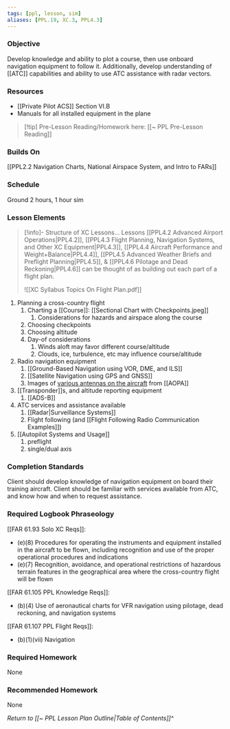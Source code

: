 ```yaml
---
tags: [ppl, lesson, sim]
aliases: [PPL.19, XC.3, PPL4.3]
---
```

### Objective
Develop knowledge and ability to plot a course, then use onboard navigation equipment to follow it. Additionally, develop understanding of [[ATC]] capabilities and ability to use ATC assistance with radar vectors.

### Resources
- [[Private Pilot ACS]] Section VI.B
- Manuals for all installed equipment in the plane

> [!tip] Pre-Lesson Reading/Homework here: [[~ PPL Pre-Lesson Reading]]

### Builds On
[[PPL2.2 Navigation Charts, National Airspace System, and Intro to FARs]]

### Schedule
Ground 2 hours, 1 hour sim

### Lesson Elements
> [!info]- Structure of XC Lessons...
> Lessons [[PPL4.2 Advanced Airport Operations|PPL4.2]], [[PPL4.3 Flight Planning, Navigation Systems, and Other XC Equipment|PPL4.3]], [[PPL4.4 Aircraft Performance and Weight+Balance|PPL4.4]], [[PPL4.5 Advanced Weather Briefs and Preflight Planning|PPL4.5]], & [[PPL4.6 Pilotage and Dead Reckoning|PPL4.6]] can be thought of as building out each part of a flight plan.
> 
> ![[XC Syllabus Topics On Flight Plan.pdf]]

1. Planning a cross-country flight
	1. Charting a [[Course]]: [[Sectional Chart with Checkpoints.jpeg]]
		1. Considerations for hazards and airspace along the course
	2. Choosing checkpoints
	3. Choosing altitude
	4. Day-of considerations
		1. Winds aloft may favor different course/altitude
		2. Clouds, ice, turbulence, etc may influence course/altitude
2. Radio navigation equipment
	1. [[Ground-Based Navigation using VOR, DME, and ILS]]
	2. [[Satellite Navigation using GPS and GNSS]]
	3. Images of [various antennas on the aircraft](https://www.aopa.org/training-and-safety/students/presolo/special/antennas) from [[AOPA]]
4. [[Transponder]]s, and altitude reporting equipment
	1. [[ADS-B]]
5. ATC services and assistance available
	1. [[Radar|Surveillance Systems]]
	2. Flight following (and [[Flight Following Radio Communication Examples]])
6. [[Autopilot Systems and Usage]]
	1. preflight
	2. single/dual axis

### Completion Standards
Client should develop knowledge of navigation equipment on board their training aircraft. Client should be familiar with services available from ATC, and know how and when to request assistance.

### Required Logbook Phraseology
[[FAR 61.93 Solo XC Reqs]]:
- (e)(8) Procedures for operating the instruments and equipment installed in the aircraft to be flown, including recognition and use of the proper operational procedures and indications
- (e)(7) Recognition, avoidance, and operational restrictions of hazardous terrain features in the geographical area where the cross-country flight will be flown

[[FAR 61.105 PPL Knowledge Reqs]]:
- (b)(4) Use of aeronautical charts for VFR navigation using pilotage, dead reckoning, and navigation systems

[[FAR 61.107 PPL Flight Reqs]]:
- (b)(1)(vii) Navigation

### Required Homework
None

### Recommended Homework
None

*Return to [[~ PPL Lesson Plan Outline|Table of Contents]]^*